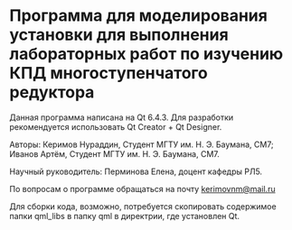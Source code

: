 # Программа для моделирования установки для выполнения лабораторных работ по изучению КПД многоступенчатого редуктора

Данная программа написана на Qt 6.4.3. Для разработки рекомендуется использовать Qt Creator + Qt Designer. 

Авторы: Керимов Нураддин, Студент МГТУ им. Н. Э. Баумана, СМ7; Иванов Артём, Студент МГТУ им. Н. Э. Баумана, СМ7.

Научный руководитель: Перминова Елена, доцент кафедры РЛ5.

По вопросам о программе обращаться на почту kerimovnm@mail.ru

Для сборки кода, возможно, потребуется скопировать содержимое папки qml_libs в папку qml в директрии, где установлен Qt.

